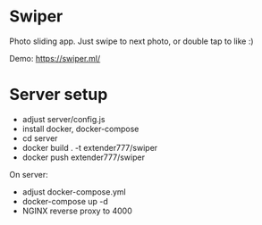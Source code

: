# Swiper

Photo sliding app.
Just swipe to next photo, or double tap to like :)

Demo:
https://swiper.ml/

# Server setup

* adjust server/config.js
* install docker, docker-compose
* cd server
* docker build . -t extender777/swiper
* docker push extender777/swiper    

On server:

* adjust docker-compose.yml
* docker-compose up -d
* NGINX reverse proxy to 4000